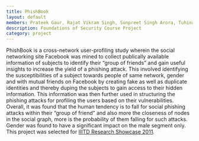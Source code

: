 ```yaml
---
title: PhishBook
layout: default
members: Prateek Gaur, Rajat Vikram Singh, Sunpreet Singh Arora, Tuhinanshu
description: Foundations of Security Course Project
category: project
---
```


PhishBook is a cross-network user-profiling study wherein the social networking site Facebook was mined to collect publically available information of subjects to identify their “group of friends” and gain useful insights to increase the yield of a phishing attack. This involved identifying the susceptibilities of a subject towards people of same network, gender and with mutual friends on Facebook by creating fake as well as duplicate identities and thereby duping the subjects to gain access to their hidden information. This information was then further used in structuring the phishing attacks for profiling the users based on their vulnerabilities. Overall, it was found that the human tendency is to fall for social phishing attacks within their “group of friend” and also more the closeness of nodes in the social graph, more is the probability of them falling for such attacks. Gender was found to have a significant impact on the male segment only.
This project was selected for [IIITD Research Showcase 2011](http://sites.iiitd.ac.in/rs11/projects.html).